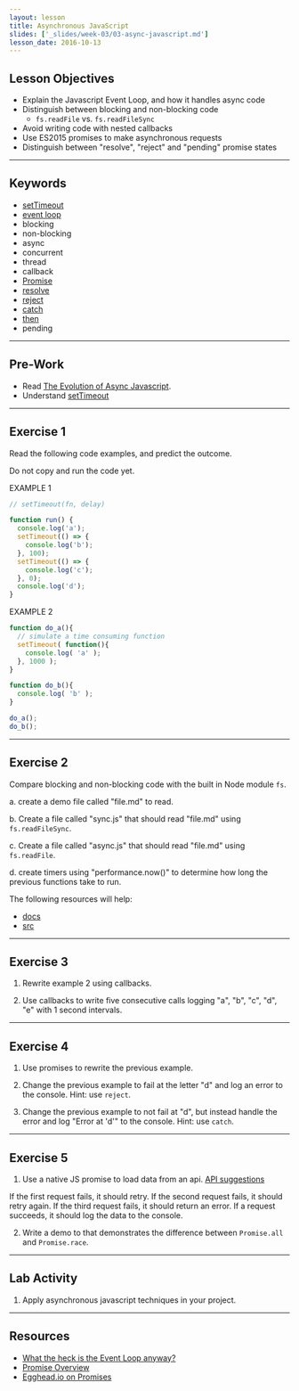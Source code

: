 ```yaml
---
layout: lesson
title: Asynchronous JavaScript
slides: ['_slides/week-03/03-async-javascript.md']
lesson_date: 2016-10-13
---
```


## Lesson Objectives

- Explain the Javascript Event Loop, and how it handles async code
- Distinguish between blocking and non-blocking code
  - `fs.readFile` vs. `fs.readFileSync`
- Avoid writing code with nested callbacks
- Use ES2015 promises to make asynchronous requests
- Distinguish between "resolve", "reject" and "pending" promise states

---

## Keywords

- [setTimeout](https://developer.mozilla.org/en-US/docs/Web/API/WindowTimers/setTimeout)
- [event loop](https://developer.mozilla.org/en/docs/Web/JavaScript/EventLoop)
- blocking
- non-blocking
- async
- concurrent
- thread
- callback
- [Promise](https://developer.mozilla.org/en/docs/Web/JavaScript/Reference/Global_Objects/Promise)
- [resolve](https://developer.mozilla.org/en/docs/Web/JavaScript/Reference/Global_Objects/Promise/resolve)
- [reject](https://developer.mozilla.org/en/docs/Web/JavaScript/Reference/Global_Objects/Promise/reject)
- [catch](https://developer.mozilla.org/en-US/docs/Web/JavaScript/Reference/Global_Objects/Promise/catch)
- [then](https://developer.mozilla.org/en-US/docs/Web/JavaScript/Reference/Global_Objects/Promise/then)
- pending

---

## Pre-Work
- Read [The Evolution of Async Javascript](https://blog.risingstack.com/asynchronous-javascript/).
- Understand [setTimeout](http://javascript.info/tutorial/settimeout-setinterval)

---

## Exercise 1

Read the following code examples, and predict the outcome.

Do not copy and run the code yet.

EXAMPLE 1

```js
// setTimeout(fn, delay)

function run() {
  console.log('a');
  setTimeout(() => {
    console.log('b');
  }, 100);  
  setTimeout(() => {
    console.log('c');
  }, 0);
  console.log('d');
}
```

EXAMPLE 2

```js
function do_a(){
  // simulate a time consuming function
  setTimeout( function(){
    console.log( 'a' );
  }, 1000 );
}

function do_b(){
  console.log( 'b' );
}

do_a();
do_b();
```

---

## Exercise 2

Compare blocking and non-blocking code with the built in Node module `fs`.

  a. create a demo file called "file.md" to read.

  b. Create a file called "sync.js" that should read "file.md" using `fs.readFileSync`.

  c. Create a file called "async.js" that should read "file.md" using `fs.readFile`.

  d. create timers using "performance.now()" to determine how long the previous functions take to run.

The following resources will help:

- [docs](https://nodejs.org/api/fs.html)
- [src](https://github.com/nodejs/node/blob/master/doc/topics/blocking-vs-non-blocking.md)

---

## Exercise 3

1. Rewrite example 2 using callbacks.

2. Use callbacks to write five consecutive calls logging "a", "b", "c", "d", "e" with 1 second intervals.

---

## Exercise 4

1. Use promises to rewrite the previous example.

2. Change the previous example to fail at the letter "d" and log an error to the console. Hint: use `reject`.

3. Change the previous example to not fail at "d", but instead handle the error and log "Error at 'd'" to the console. Hint: use `catch`.

---

## Exercise 5

1. Use a native JS promise to load data from an api. [API suggestions](https://github.com/toddmotto/public-apis)

  If the first request fails, it should retry.
  If the second request fails, it should retry again.
  If the third request fails, it should return an error.
  If a request succeeds, it should log the data to the console.

2. Write a demo to that demonstrates the difference between `Promise.all` and `Promise.race`.

---

## Lab Activity

1. Apply asynchronous javascript techniques in your project.

---

## Resources
- [What the heck is the Event Loop anyway?](http://2014.jsconf.eu/speakers/philip-roberts-what-the-heck-is-the-event-loop-anyway.html)
- [Promise Overview](http://www.1bytebeta.com/javascript-promise-overview/)
- [Egghead.io on Promises](https://egghead.io/lessons/ecmascript-6-promises-with-es6)
